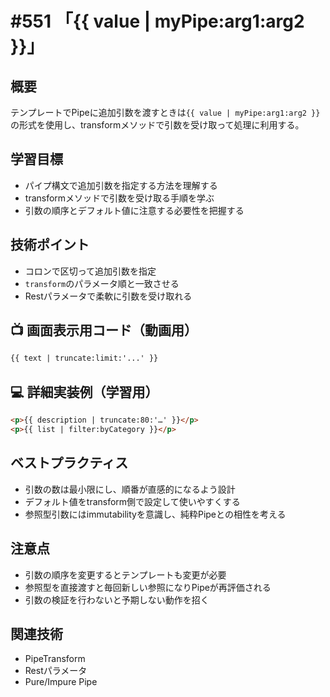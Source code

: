 # #551 「{{ value | myPipe:arg1:arg2 }}」

## 概要
テンプレートでPipeに追加引数を渡すときは`{{ value | myPipe:arg1:arg2 }}`の形式を使用し、transformメソッドで引数を受け取って処理に利用する。

## 学習目標
- パイプ構文で追加引数を指定する方法を理解する
- transformメソッドで引数を受け取る手順を学ぶ
- 引数の順序とデフォルト値に注意する必要性を把握する

## 技術ポイント
- コロンで区切って追加引数を指定
- `transform`のパラメータ順と一致させる
- Restパラメータで柔軟に引数を受け取れる

## 📺 画面表示用コード（動画用）
```html
{{ text | truncate:limit:'...' }}
```

## 💻 詳細実装例（学習用）
```html
<p>{{ description | truncate:80:'…' }}</p>
<p>{{ list | filter:byCategory }}</p>
```

## ベストプラクティス
- 引数の数は最小限にし、順番が直感的になるよう設計
- デフォルト値をtransform側で設定して使いやすくする
- 参照型引数にはimmutabilityを意識し、純粋Pipeとの相性を考える

## 注意点
- 引数の順序を変更するとテンプレートも変更が必要
- 参照型を直接渡すと毎回新しい参照になりPipeが再評価される
- 引数の検証を行わないと予期しない動作を招く

## 関連技術
- PipeTransform
- Restパラメータ
- Pure/Impure Pipe
